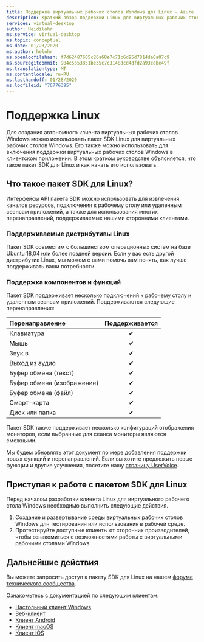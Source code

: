 ```yaml
---
title: Поддержка виртуальных рабочих столов Windows для Linux — Azure
description: Краткий обзор поддержки Linux для виртуальных рабочих столов Windows.
services: virtual-desktop
author: Heidilohr
ms.service: virtual-desktop
ms.topic: conceptual
ms.date: 01/23/2020
ms.author: helohr
ms.openlocfilehash: f7d62487605c26a68e7c71b6d95d7814da0a07c9
ms.sourcegitcommit: 984c5b53851be35c7c3148dcd4dfd2a93cebe49f
ms.translationtype: MT
ms.contentlocale: ru-RU
ms.lasthandoff: 01/28/2020
ms.locfileid: "76776395"
---
```

# <a name="linux-support"></a>Поддержка Linux

Для создания автономного клиента виртуальных рабочих столов Windows можно использовать пакет SDK Linux для виртуальных рабочих столов Windows. Его также можно использовать для включения поддержки виртуальных рабочих столов Windows в клиентском приложении. В этом кратком руководстве объясняется, что такое пакет SDK для Linux и как начать его использовать.

## <a name="what-is-the-linux-sdk"></a>Что такое пакет SDK для Linux?

Интерфейсы API пакета SDK можно использовать для извлечения каналов ресурсов, подключения к рабочему столу или удаленным сеансам приложений, а также для использования многих перенаправлений, поддерживаемых нашими сторонними клиентами.

### <a name="supported-linux-distributions"></a>Поддерживаемые дистрибутивы Linux

Пакет SDK совместим с большинством операционных систем на базе Ubuntu 18,04 или более поздней версии. Если у вас есть другой дистрибутив Linux, мы можем с вами помочь вам понять, как лучше поддерживать ваши потребности.

### <a name="feature-support"></a>Поддержка компонентов и функций

Пакет SDK поддерживает несколько подключений к рабочему столу и удаленным сеансам приложений. Поддерживаются следующие перенаправления:

| Перенаправление       | Поддерживается |
| :---------------- | :-------: |
| Клавиатура          | &#10004;  |
| Мышь             | &#10004;  |
| Звук в          | &#10004;  |
| Выход из аудио         | &#10004;  |
| Буфер обмена (текст)  | &#10004;  |
| Буфер обмена (изображение) | &#10004;  |
| Буфер обмена (файл)  | &#10004;  |
| Смарт-карта         | &#10004;  |
| Диск или папка      | &#10004;  |

Пакет SDK также поддерживает несколько конфигураций отображения мониторов, если выбранные для сеанса мониторы являются смежными.

Мы будем обновлять этот документ по мере добавления поддержки новых функций и перенаправлений. Если вы хотите предложить новые функции и другие улучшения, посетите нашу [страницу UserVoice](https://go.microsoft.com/fwlink/?linkid=2116523).

## <a name="get-started-with-the-linux-sdk"></a>Приступая к работе с пакетом SDK для Linux

Перед началом разработки клиента Linux для виртуального рабочего стола Windows необходимо выполнить следующие действия.

1. Создание и развертывание среды виртуальных рабочих столов Windows для тестирования или использования в рабочей среде.
2. Протестируйте доступные клиенты от сторонних производителей, чтобы ознакомиться с возможностями работы с виртуальными рабочими столами Windows.

## <a name="next-steps"></a>Дальнейшие действия

Вы можете запросить доступ к пакету SDK для Linux на нашем [форуме технического сообщества](https://go.microsoft.com/fwlink/?linkid=2116541).

Ознакомьтесь с документацией по следующим клиентам:

- [Настольный клиент Windows](connect-windows-7-and-10.md)
- [Веб-клиент](connect-web.md)
- [Клиент Android](connect-android.md)
- [Клиент macOS](connect-macos.md)
- [Клиент iOS](connect-ios.md)
